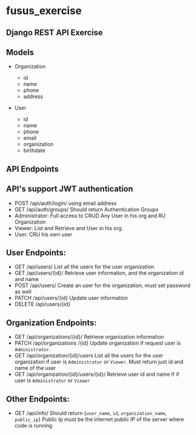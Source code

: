 # fusus_exercise
## Django REST API Exercise

## Models
- Organization
  - id
  - name
  - phone
  - address
  
- User
  - id
  - name
  - phone
  - email
  - organization
  - birthdate
  
 
## API Endpoints
## API's support JWT authentication

- POST /api/auth/login/ using email address
- GET /api/auth/groups/ Should return Authentication Groups
 - Administrator: Full access to CRUD Any User in his org and RU Organization
 - Viewer: List and Retrieve and User in his org.
 - User: CRU his own user
 

## User Endpoints:
- GET /api/users/ List all the users for the user organization
- GET /api/users/{id}/ Retrieve user information, and the organization id and name
- POST /api/users/ Create an user for the organization, must set password as well
- PATCH /api/users/{id} Update user information
- DELETE /api/users/{id}

## Organization Endpoints:
- GET /api/organizations/{id}/ Retrieve organization information
- PATCH /api/organizations /{id} Update organization if request user is `Administrator`.
- GET /api/organization/{id}/users List all the users for the user organization if user is
  `Administrator` or `Viewer`. Must return just id and name of the user
- GET /api/organization/{id}/users/{id}/ Retrieve user id and name if if user is `Administrator`
or `Viewer`


## Other Endpoints:
- GET /api/info/ Should return {`user_name`, `id`, `organization_name`, `public_ip`} Public Ip must be the internet public IP of the server where code is running
